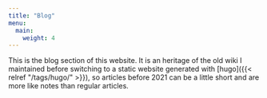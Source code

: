 ```yaml
---
title: "Blog"
menu:
  main:
    weight: 4
---
```


This is the blog section of this website. It is an heritage of the old wiki I maintained before switching to a static website generated with [hugo]({{< relref "/tags/hugo/" >}}), so articles before 2021 can be a little short and are more like notes than regular articles.
